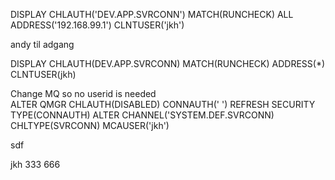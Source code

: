 DISPLAY CHLAUTH('DEV.APP.SVRCONN') MATCH(RUNCHECK) ALL ADDRESS('192.168.99.1')  CLNTUSER('jkh')

andy til adgang


DISPLAY CHLAUTH(DEV.APP.SVRCONN) MATCH(RUNCHECK) ADDRESS(*) CLNTUSER(jkh)
		
Change MQ so no userid is needed		
ALTER QMGR CHLAUTH(DISABLED) CONNAUTH(' ')
REFRESH SECURITY TYPE(CONNAUTH)
ALTER CHANNEL('SYSTEM.DEF.SVRCONN) CHLTYPE(SVRCONN) MCAUSER('jkh')


sdf

jkh 333 666